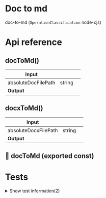 # Doc to md

doc-to-md (`OperationClassification` node-cjs)



# Api reference

## docToMd()

| Input      |    |    |
| ---------- | -- | -- |
| absoluteDocFilePath | string |  |,| isForce (optional) | boolean |  |
| **Output** |    |    |



## docxToMd()

| Input      |    |    |
| ---------- | -- | -- |
| absoluteDocxFilePath | string |  |,| isForce (optional) | boolean |  |
| **Output** |    |    |



## 📄 docToMd (exported const)

# Tests

<details><summary>Show test information(2)</summary>
    
  # runTests()




| Input      |    |    |
| ---------- | -- | -- |
| - | | |
| **Output** |    |    |



## 📄 runTests (unexported const)

  </details>

